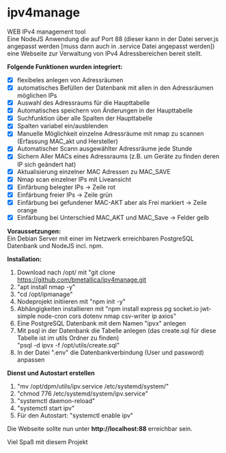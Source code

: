 # ipv4manage
WEB IPv4 management tool  
Eine NodeJS Anwendung die auf Port 88 (dieser kann in der Datei server.js angepasst werden [muss dann auch in .service Datei angepasst werden]) eine Webseite zur Verwaltung von IPv4 Adressbereichen bereit stellt.  

**Folgende Funktionen wurden integriert:**
- [x] flexibeles anlegen von Adressräumen
- [x] automatisches Befüllen der Datenbank mit allen in den Adressräumen möglichen IPs
- [x] Auswahl des Adressraums für die Haupttabelle 
- [x] Automatisches speichern von Änderungen in der Haupttabelle
- [x] Suchfunktion über alle Spalten der Haupttabelle
- [x] Spalten variabel ein/ausblenden
- [x] Manuelle Möglichkeit einzelne Adressräume mit nmap zu scannen (Erfassung MAC_akt und Hersteller) 
- [x] Automatischer Scann ausgewählter Adressräume jede Stunde
- [x] Sichern Aller MACs eines Adressraums (z.B. um Geräte zu finden deren IP sich geändert hat)
- [x] Aktualisierung einzelner MAC Adressen zu MAC_SAVE
- [x] Nmap scan einzelner IPs mit Liveansicht 
- [x] Einfärbung belegter IPs -> Zeile rot
- [x] Einfärbung freier IPs -> Zeile grün
- [x] Einfärbung bei gefundener MAC-AKT aber als Frei markiert -> Zeile orange
- [x] Einfärbung bei Unterschied MAC_AKT und MAC_Save -> Felder gelb

**Voraussetzungen:**  
Ein Debian Server mit einer im Netzwerk erreichbaren PostgreSQL Datenbank und NodeJS incl. npm.

**Installation:**  
1. Download nach /opt/ mit "git clone https://github.com/bmetallica/ipv4manage.git
2. "apt install nmap -y"
3. "cd /opt/ipmanage"
4. Nodeprojekt initiieren mit "npm init -y"
5. Abhängigkeiten installieren mit "npm install express pg socket.io jwt-simple node-cron cors dotenv nmap csv-writer ip axios"
6. Eine PostgreSQL Datenbank mit dem Namen "ipvx" anlegen
7. Mit psql in der Datenbank die Tabelle anlegen (das create.sql für diese Tabelle ist im utils Ordner zu finden)  
   "psql -d ipvx -f /opt/utils/create.sql"
8. In der Datei ".env" die Datenbankverbindung (User und password) anpassen

**Dienst und Autostart erstellen**
1. "mv /opt/dpm/utils/ipv.service /etc/systemd/system/"
2. "chmod 776 /etc/systemd/system/ipv.service"
3. "systemctl daemon-reload"
4. "systemctl start ipv"
5. Für den Autostart: "systemctl enable ipv"

Die Webseite sollte nun unter **http://localhost:88** erreichbar sein.  
  
Viel Spaß mit diesem Projekt
